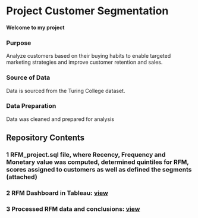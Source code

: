 # Project Customer Segmentation  
**Welcome to my project**
### Purpose
Analyze customers based on their buying habits to enable targeted marketing strategies and improve customer retention and sales.

### Source of Data
Data is sourced from the Turing College dataset.

### Data Preparation
Data was cleaned and prepared for analysis

## Repository Contents

### 1 RFM_project.sql file,  where Recency, Frequency and Monetary value was computed, determined quintiles for RFM, scores assigned to customers as well as defined the segments (attached)

### 2 RFM Dashboard in Tableau: [view](https://public.tableau.com/app/profile/aliaksandr.parkhomenka/viz/RFManalysis_v2/Dashboard1)

### 3 Processed RFM data and conclusions: [view](https://docs.google.com/spreadsheets/d/1CmlC39rBUHrAVF3pgYKaMu47HfRIu8uSzJnFZf-uCZg/edit?gid=1009642697#gid=1009642697)
